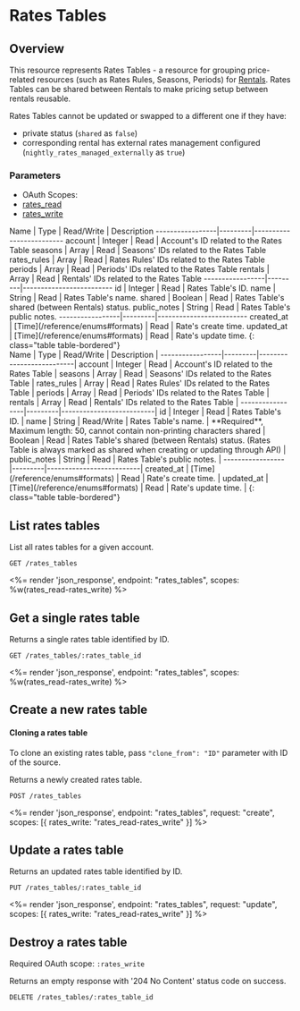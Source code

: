 # Rates Tables

## Overview

This resource represents Rates Tables - a resource for grouping price-related resources (such as Rates Rules, Seasons, Periods) for [Rentals](/reference/endpoints/rentals/). Rates Tables can be shared between Rentals to make pricing setup between rentals reusable.

Rates Tables cannot be updated or swapped to a different one if they have:

- private status (`shared` as `false`)
- corresponding rental has external rates management configured (`nightly_rates_managed_externally` as `true`)

### Parameters
<ul class="nav nav-pills" role="tablist">
  <li class="disabled"><a>OAuth Scopes:</a></li>
  <li class="active"><a href="#rates_read" role="tab" data-toggle="pill">rates_read</a></li>
  <li><a href="#rates_write" role="tab" data-toggle="pill">rates_write</a></li>
</ul>
<div class="tab-content" markdown="1">
  <div class="tab-pane active" id="rates_read" markdown="1">
Name             | Type    | Read/Write | Description
-----------------|---------|-------------------------
account          | Integer | Read       | Account's ID related to the Rates Table
seasons          | Array   | Read       | Seasons' IDs related to the Rates Table
rates_rules      | Array   | Read       | Rates Rules' IDs related to the Rates Table
periods          | Array   | Read       | Periods' IDs related to the Rates Table
rentals          | Array   | Read       | Rentals' IDs related to the Rates Table
-----------------|---------|-------------------------
id               | Integer | Read       | Rates Table's ID.
name             | String  | Read       | Rates Table's name.
shared           | Boolean | Read       | Rates Table's shared (between Rentals) status.
public_notes     | String  | Read       | Rates Table's public notes.
-----------------|---------|-------------------------
created_at       | [Time](/reference/enums#formats) | Read       | Rate's create time.
updated_at       | [Time](/reference/enums#formats) | Read       | Rate's update time.
{: class="table table-bordered"}
  </div>
  <div class="tab-pane" id="rates_write" markdown="1">
Name             | Type    | Read/Write | Description |
-----------------|---------|--------------------------|
account          | Integer | Read       | Account's ID related to the Rates Table |
seasons          | Array   | Read       | Seasons' IDs related to the Rates Table |
rates_rules      | Array   | Read       | Rates Rules' IDs related to the Rates Table |
periods          | Array   | Read       | Periods' IDs related to the Rates Table |
rentals          | Array   | Read       | Rentals' IDs related to the Rates Table |
-----------------|---------|--------------------------|
id               | Integer | Read       | Rates Table's ID. |
name             | String  | Read/Write | Rates Table's name. | **Required**, Maximum length: 50, cannot contain non-printing characters
shared           | Boolean | Read       | Rates Table's shared (between Rentals) status. (Rates Table is always marked as shared when creating or updating through API) |
public_notes     | String  | Read       | Rates Table's public notes. |
-----------------|---------|--------------------------|
created_at       | [Time](/reference/enums#formats) | Read       | Rate's create time. |
updated_at       | [Time](/reference/enums#formats) | Read       | Rate's update time. |
{: class="table table-bordered"}
  </div>
</div>

## List rates tables

List all rates tables for a given account.

~~~
GET /rates_tables
~~~

<%= render 'json_response', endpoint: "rates_tables", scopes: %w(rates_read-rates_write) %>

## Get a single rates table

Returns a single rates table identified by ID.

~~~
GET /rates_tables/:rates_table_id
~~~

<%= render 'json_response', endpoint: "rates_tables", scopes: %w(rates_read-rates_write) %>

## Create a new rates table

<div class="callout callout-info">
  <h4>Cloning a rates table</h4>
  <p>To clone an existing rates table, pass <code>"clone_from": "ID"</code> parameter with ID of the source.</p>
</div>

Returns a newly created rates table.

~~~
POST /rates_tables
~~~

<%= render 'json_response', endpoint: "rates_tables", request: "create",
  scopes: [{ rates_write: "rates_read-rates_write" }] %>

## Update a rates table

Returns an updated rates table identified by ID.

~~~
PUT /rates_tables/:rates_table_id
~~~

<%= render 'json_response', endpoint: "rates_tables", request: "update",
  scopes: [{ rates_write: "rates_read-rates_write" }] %>

## Destroy a rates table

Required OAuth scope: `:rates_write`

Returns an empty response with '204 No Content' status code on success.

~~~~~~
DELETE /rates_tables/:rates_table_id
~~~~~~
